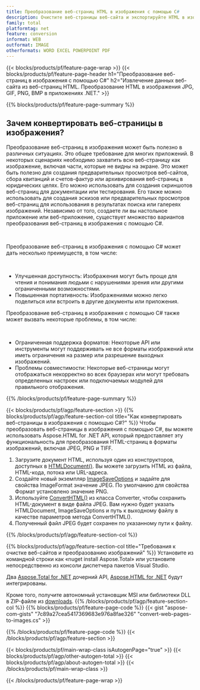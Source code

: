 ```yaml
---
title: Преобразование веб-страниц HTML в изображения с помощью C#
description: Очистите веб-страницы веб-сайта и экспортируйте HTML в изображения. Разрабатывайте приложения .NET для преобразования данных веб-сайта в форматы JPEG, PNG, GIF, BMP и т. д. 
family: total
platformtag: net
feature: conversion
informat: WEB
outformat: IMAGE
otherformats: WORD EXCEL POWERPOINT PDF
---
```

{{< blocks/products/pf/feature-page-wrap >}}
{{< blocks/products/pf/feature-page-header h1="Преобразование веб-страниц в изображения с помощью C#" h2="Извлечение данных веб-сайта из веб-страниц HTML. Преобразование HTML в изображения JPG, GIF, PNG, BMP в приложениях .NET." >}}

{{% blocks/products/pf/feature-page-summary %}}

<h2 class="heading-border">Зачем конвертировать веб-страницы в изображения?</h2>
<p>Преобразование веб-страниц в изображения может быть полезно в различных ситуациях. Это общее требование для многих приложений. В некоторых сценариях необходимо захватить всю веб-страницу как изображение, включая части, которые не видны на экране. Это может быть полезно для создания предварительных просмотров веб-сайтов, сбора квитанций и счетов-фактур или архивирования веб-страниц в юридических целях. Его можно использовать для создания скриншотов веб-страниц для документации или тестирования. Его также можно использовать для создания эскизов или предварительных просмотров веб-страниц для использования в результатах поиска или галереях изображений. Независимо от того, создаете ли вы настольное приложение или веб-приложение, существует множество вариантов преобразования веб-страниц в изображения с помощью C#.</p><br />

<p>Преобразование веб-страниц в изображения с помощью C# может дать несколько преимуществ, в том числе:</p><br />
<ul>
<li>Улучшенная доступность: Изображения могут быть проще для чтения и понимания людьми с нарушениями зрения или другими ограниченными возможностями.</li>
<li>Повышенная портативность: Изображениями можно легко поделиться или встроить в другие документы или приложения.</li>
</ul>
<p>Преобразование веб-страниц в изображения с помощью C# также может вызвать некоторые проблемы, в том числе:</p><br />
<ul>
<li>Ограниченная поддержка форматов: Некоторые API или инструменты могут поддерживать не все форматы изображений или иметь ограничения на размер или разрешение выходных изображений.</li>
<li>Проблемы совместимости: Некоторые веб-страницы могут отображаться некорректно во всех браузерах или могут требовать определенных настроек или подключаемых модулей для правильного отображения.</li>
</ul>
{{% /blocks/products/pf/feature-page-summary  %}}

{{< blocks/products/pf/agp/feature-section >}}
{{% blocks/products/pf/agp/feature-section-col title="Как конвертировать веб-страницы в изображения с помощью C#?" %}}
Чтобы преобразовать веб-страницы в изображения с помощью C#, вы можете использовать Aspose.HTML for .NET API, который предоставляет эту функциональность для преобразования HTML-страниц в форматы изображений, включая JPEG, PNG и TIFF.</p>

1. Загрузите документ HTML, используя один из конструкторов, доступных в [HTMLDocument()](https://reference.aspose.com/html/net/aspose.html/htmldocument/). Вы можете загрузить HTML из файла, HTML-кода, потока или URL-адреса.
2. Создайте новый экземпляр [ImageSaveOptions](https://reference.aspose.com/html/net/aspose.html.saving/imagesaveoptions/) и задайте для свойства ImageFormat значение JPEG. По умолчанию для свойства Формат установлено значение PNG.
3. Используйте [ConvertHTML()](https://reference.aspose.com/html/net/aspose.html.converters/converter/converthtml/) из класса Converter, чтобы сохранить HTML-документ в виде файла JPEG. Вам нужно будет указать HTMLDocument, ImageSaveOptions и путь к выходному файлу в качестве параметров метода ConvertHTML().
4. Полученный файл JPEG будет сохранен по указанному пути к файлу.
 
{{% /blocks/products/pf/agp/feature-section-col %}}

{{% blocks/products/pf/agp/feature-section-col title="Требования к очистке веб-сайтов и преобразованию изображений" %}}
Установите из командной строки как «nuget install Aspose.Total» или установите непосредственно из консоли диспетчера пакетов Visual Studio.

Два [Aspose.Total for .NET](https://products.aspose.com/total/net/) дочерний API, [Aspose.HTML for .NET](https://products.aspose.com/html/net/) будут интегрированы.

Кроме того, получите автономный установщик MSI или библиотеки DLL в ZIP-файле из [downloads](https://releases.aspose.com/total/net).
{{% /blocks/products/pf/agp/feature-section-col %}}
{{% blocks/products/pf/feature-page-code %}}
{{< gist "aspose-com-gists" "7c89a27cea5417369683e976a8fae326" "convert-web-pages-to-images.cs" >}}

{{% /blocks/products/pf/feature-page-code %}}
{{< /blocks/products/pf/agp/feature-section >}}

{{< blocks/products/pf/main-wrap-class isAutogenPage="true" >}}
{{< blocks/products/pf/agp/other-autogen-total >}}
{{< blocks/products/pf/agp/about-autogen-total >}}
{{< /blocks/products/pf/main-wrap-class >}}

{{< /blocks/products/pf/feature-page-wrap >}}